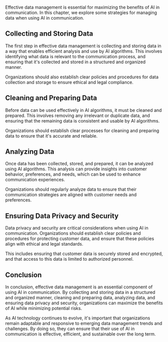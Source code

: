 
Effective data management is essential for maximizing the benefits of AI in communication. In this chapter, we explore some strategies for managing data when using AI in communication.

Collecting and Storing Data
---------------------------

The first step in effective data management is collecting and storing data in a way that enables efficient analysis and use by AI algorithms. This involves identifying what data is relevant to the communication process, and ensuring that it's collected and stored in a structured and organized manner.

Organizations should also establish clear policies and procedures for data collection and storage to ensure ethical and legal compliance.

Cleaning and Preparing Data
---------------------------

Before data can be used effectively in AI algorithms, it must be cleaned and prepared. This involves removing any irrelevant or duplicate data, and ensuring that the remaining data is consistent and usable by AI algorithms.

Organizations should establish clear processes for cleaning and preparing data to ensure that it's accurate and reliable.

Analyzing Data
--------------

Once data has been collected, stored, and prepared, it can be analyzed using AI algorithms. This analysis can provide insights into customer behavior, preferences, and needs, which can be used to enhance communication experiences.

Organizations should regularly analyze data to ensure that their communication strategies are aligned with customer needs and preferences.

Ensuring Data Privacy and Security
----------------------------------

Data privacy and security are critical considerations when using AI in communication. Organizations should establish clear policies and procedures for protecting customer data, and ensure that these policies align with ethical and legal standards.

This includes ensuring that customer data is securely stored and encrypted, and that access to this data is limited to authorized personnel.

Conclusion
----------

In conclusion, effective data management is an essential component of using AI in communication. By collecting and storing data in a structured and organized manner, cleaning and preparing data, analyzing data, and ensuring data privacy and security, organizations can maximize the benefits of AI while minimizing potential risks.

As AI technology continues to evolve, it's important that organizations remain adaptable and responsive to emerging data management trends and challenges. By doing so, they can ensure that their use of AI in communication is effective, efficient, and sustainable over the long term.

